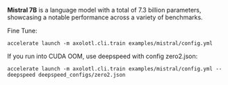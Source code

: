 **Mistral 7B** is a language model with a total of 7.3 billion parameters, showcasing a notable performance across a variety of benchmarks.

Fine Tune:
```shell
accelerate launch -m axolotl.cli.train examples/mistral/config.yml

```

If you run into CUDA OOM, use deepspeed with config zero2.json:
```shell
accelerate launch -m axolotl.cli.train examples/mistral/config.yml --deepspeed deepspeed_configs/zero2.json
```
